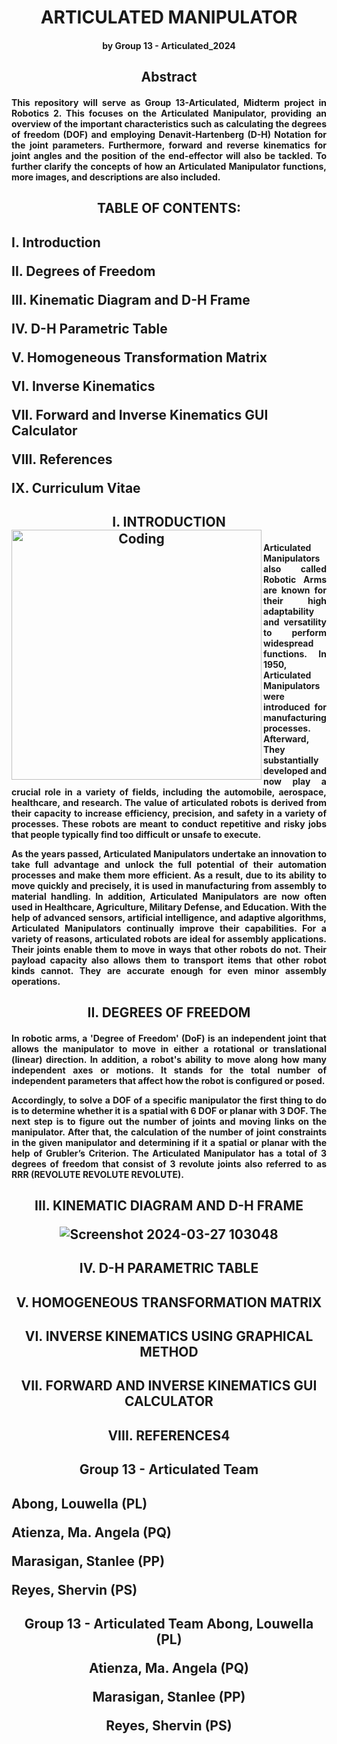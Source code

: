 <h1 align="center">ARTICULATED MANIPULATOR
  <h4 align="center">by Group 13 - Articulated_2024

<h2 align="center"> Abstract 
<h4 align="justify">  This repository will serve as Group 13-Articulated, Midterm project in Robotics 2. This focuses on the Articulated Manipulator, providing an overview of the important characteristics such as calculating the degrees of freedom (DOF) and employing Denavit-Hartenberg (D-H) Notation for the joint parameters. Furthermore, forward and reverse kinematics for joint angles and the position of the end-effector will also be tackled. To further clarify the concepts of how an Articulated Manipulator functions, more images, and descriptions are also included. 

<h2 align="center">TABLE OF CONTENTS:
<h2 align="left">I. Introduction

II. Degrees of Freedom

III. Kinematic Diagram and D-H Frame 

IV. D-H Parametric Table  
  
V. Homogeneous Transformation Matrix
  
VI. Inverse Kinematics
  
VII. Forward and Inverse Kinematics GUI Calculator
  
VIII. References
  
IX. Curriculum Vitae

<h2 align="center">I. INTRODUCTION

 <img align="left" alt="Coding" width="400" src="https://github.com/stnll/Robotics2_FKandIK_Group13_Articulated_2024/assets/157665975/1f51c48d-83c9-41cc-a03b-464adfa76a4d">

  <h4 align="justify"> </div> Articulated Manipulators also called Robotic Arms are known for their high adaptability and versatility to perform widespread functions. In 1950, Articulated Manipulators were introduced for manufacturing processes. Afterward, They substantially developed and now play a crucial role in a variety of fields, including the automobile, aerospace, healthcare, and research. The value of articulated robots is derived from their capacity to increase efficiency, precision, and safety in a variety of processes. These robots are meant to conduct repetitive and risky jobs that people typically find too difficult or unsafe to execute. 
    

   As the years passed, Articulated Manipulators undertake an innovation to take full advantage and unlock the full potential of their automation processes and make them more efficient. As a result, due to its ability to move quickly and precisely, it is used in manufacturing from assembly to material handling. In addition, Articulated Manipulators are now often used in Healthcare, Agriculture, Military Defense, and Education. With the help of advanced sensors, artificial intelligence, and adaptive algorithms, Articulated Manipulators continually improve their capabilities. For a variety of reasons, articulated robots are ideal for assembly applications. Their joints enable them to move in ways that other robots do not. Their payload capacity also allows them to transport items that other robot kinds cannot. They are accurate enough for even minor assembly operations. 
  
<h2 align="center">II. DEGREES OF FREEDOM

 <h4 align="justify"> 
	<h4 align="justify"> In robotic arms, a 'Degree of Freedom' (DoF) is an independent joint that allows the manipulator to move in either a rotational or translational (linear) direction. In addition, a robot's ability to move along how many independent axes or motions. It stands for the total number of independent parameters that affect how the robot is configured or posed. 

  Accordingly, to solve a DOF of a specific manipulator the first thing to do is to determine whether it is a spatial with 6 DOF or planar with 3 DOF. The next step is to figure out the number of joints and moving links on the manipulator. After that, the calculation of the number of joint constraints in the given manipulator and determining if it a spatial or planar with the help of Grubler’s Criterion. The Articulated Manipulator has a total of 3 degrees of freedom that consist of 3 revolute joints also referred to as RRR (REVOLUTE REVOLUTE REVOLUTE). 
 
 

<h2 align="center">III. KINEMATIC DIAGRAM AND D-H FRAME
 
  ![Screenshot 2024-03-27 103048](https://github.com/stnll/Robotics2_FKandIK_Group13_Articulated_2024/assets/157665975/3b8ac52e-4685-432a-8936-40f88288ff2e)

  
<h2 align="center">IV. D-H PARAMETRIC TABLE


<h2 align="center">V. HOMOGENEOUS TRANSFORMATION MATRIX


<h2 align="center">VI. INVERSE KINEMATICS USING GRAPHICAL METHOD

<h2 align="center">VII. FORWARD AND INVERSE KINEMATICS GUI CALCULATOR

<h2 align="center">VIII. REFERENCES4

<h2 align="center">Group 13 - Articulated Team 

<h2 align="left">Abong, Louwella (PL)
  
  Atienza, Ma. Angela (PQ)
  
  Marasigan, Stanlee (PP)
  
  Reyes, Shervin (PS)

<h2 align="center">Group 13 - Articulated Team 
Abong, Louwella (PL)
  
Atienza, Ma. Angela (PQ)

Marasigan, Stanlee (PP)

Reyes, Shervin (PS)

